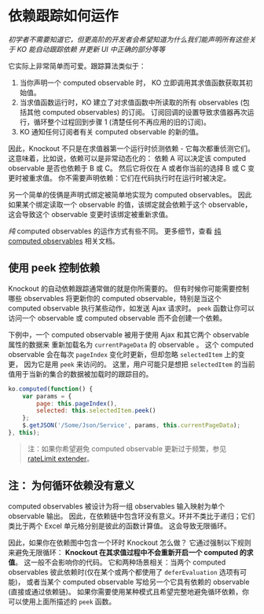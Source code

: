 # 依赖跟踪如何运作

*初学者不需要知道它，但更高阶的开发者会希望知道为什么我们能声明所有这些关于 KO 能自动跟踪依赖
并更新 UI 中正确的部分等等*

它实际上非常简单而可爱。跟踪算法类似于：

1. 当你声明一个 computed observable 时， KO 立即调用其求值函数获取其初始值。
2. 当求值函数运行时，KO 建立了对求值函数中所读取的所有 observables (包括其他 computed observables) 的订阅。
订阅回调的设置导致求值器再次运行，循环整个过程回到步骤 1 (清楚任何不再应用的旧的订阅)。
3. KO 通知任何订阅者有关 computed observable 的新的值。

因此，Knockout 不只是在求值器第一个运行时侦测依赖 - 它每次都重侦测它们。
这意味着，比如说，依赖可以是非常动态化的： 依赖 A 可以决定该 computed observable 是否也依赖于 B 或 C。
然后它将仅在 A 或者你当前的选择 B 或 C 变更时被重求值。
你不需要声明依赖：它们在代码执行时在运行时被决定。

另一个简单的伎俩是声明式绑定被简单地实现为 computed observables。
因此如果某个绑定读取一个 observable 的值，该绑定就会依赖于这个 observable，
这会导致这个 observable 变更时该绑定被重新求值。

*纯* computed observables 的运作方式有些不同。
更多细节，查看 [纯 computed observables](./computed-pure.md) 相关文档。

## 使用 peek 控制依赖

Knockout 的自动依赖跟踪通常做的就是你所需要的。
但有时候你可能需要控制哪些 observables 将更新你的 computed observable，特别是当这个 computed observable
执行某些动作，如发送 Ajax 请求时。
`peek` 函数让你可以访问一个 observable 或 computed observable 而不会创建一个依赖。

下例中，一个 computed observable 被用于使用 Ajax 和其它两个 observable 属性的数据来
重新加载名为 `currentPageData` 的 observable 。
这个 computed observable 会在每次 `pageIndex` 变化时更新，但却忽略 `selectedItem` 上的变更，
因为它是用 `peek` 来访问的。
这里，用户可能只是想把 `selectedItem` 的当前值用于当新的集合的数据被加载时的跟踪目的。

```javascript
ko.computed(function() {
    var params = {
        page: this.pageIndex(),
        selected: this.selectedItem.peek()
    };
    $.getJSON('/Some/Json/Service', params, this.currentPageData);
}, this);
```

> 注：如果你希望避免 computed observable 更新过于频繁，参见 [rateLimit extender](./rateLimit-observable.md)。

## 注： 为何循环依赖没有意义

computed observables 被设计为将一组 observables 输入映射为单个 observable 输出。
因此，在依赖链中包含环没有意义。环并不类比于递归；它们类比于两个 Excel 单元格分别是彼此的函数计算值。
这会导致无限循环。

因此，如果你在依赖图中包含一个环时 Knockout 怎么做？
它通过强制以下规则来避免无限循环： **Knockout 在其求值过程中不会重新开启一个 computed 的求值**。
这一般不会影响你的代码。
它和两种场景相关：当两个 computed observables 彼此依赖时(仅在某个或两个都使用了 `deferEvaluation` 选项有可能)，
或者当某个 computed observable 写给另一个它具有依赖的 observable (直接或通过依赖链)。
如果你需要使用某种模式且希望完整地避免循环依赖，你可以使用上面所描述的 `peek` 函数。